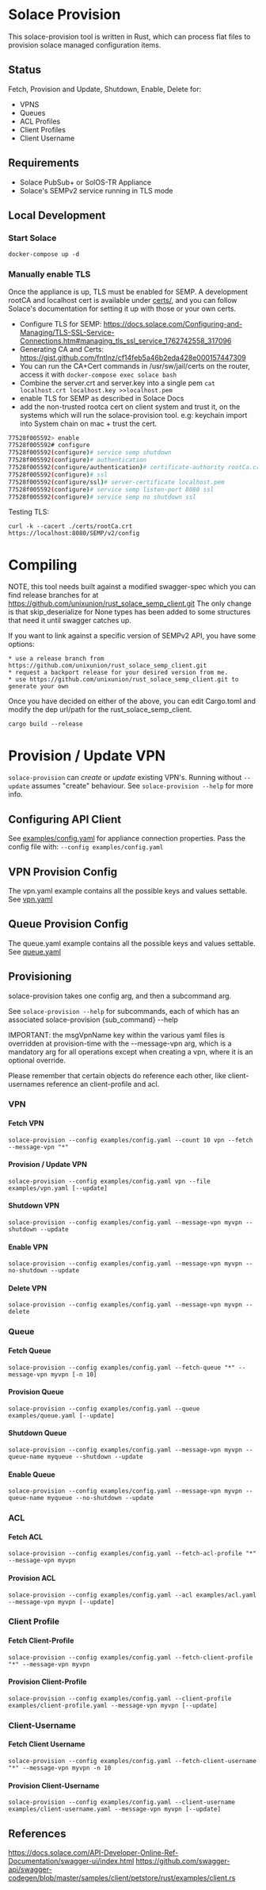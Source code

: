 # Solace Provision

This solace-provision tool is written in Rust, which can process flat files to provision solace managed configuration items.

## Status

Fetch, Provision and Update, Shutdown, Enable, Delete for:

* VPNS
* Queues
* ACL Profiles
* Client Profiles
* Client Username

## Requirements

* Solace PubSub+ or SolOS-TR Appliance
* Solace's SEMPv2 service running in TLS mode

## Local Development

### Start Solace

    docker-compose up -d
    
### Manually enable TLS
    
Once the appliance is up, TLS must be enabled for SEMP. A development rootCA and localhost cert is available under [certs/](certs/), 
and you can follow Solace's documentation for setting it up with those or your own certs.

* Configure TLS for SEMP: https://docs.solace.com/Configuring-and-Managing/TLS-SSL-Service-Connections.htm#managing_tls_ssl_service_1762742558_317096
* Generating CA and Certs: https://gist.github.com/fntlnz/cf14feb5a46b2eda428e000157447309
* You can run the CA+Cert commands in /usr/sw/jail/certs on the router, access it with `docker-compose exec solace bash`
* Combine the server.crt and server.key into a single pem `cat localhost.crt localhost.key >>localhost.pem`
* enable TLS for SEMP as described in Solace Docs
* add the non-trusted rootca cert on client system and trust it, on the systems which will run the solace-provision tool. 
e.g: keychain import into System chain on mac + trust the cert.


```bash
77528f005592> enable 
77528f005592# configure 
77528f005592(configure)# service semp shutdown
77528f005592(configure)# authentication
77528f005592(configure/authentication)# certificate-authority rootCa.crt
77528f005592(configure)# ssl 
77528f005592(configure/ssl)# server-certificate localhost.pem
77528f005592(configure)# service semp listen-port 8080 ssl
77528f005592(configure)# service semp no shutdown ssl

```

Testing TLS:

    curl -k --cacert ./certs/rootCa.crt https://localhost:8080/SEMP/v2/config 

# Compiling

NOTE, this tool needs built against a modified swagger-spec which you can find release branches for at https://github.com/unixunion/rust_solace_semp_client.git
The only change is that skip_deserialize for None types has been added to some structures that need it until swagger catches up.

If you want to link against a specific version of SEMPv2 API, you have some options:

    * use a release branch from https://github.com/unixunion/rust_solace_semp_client.git
    * request a backport release for your desired version from me.
    * use https://github.com/unixunion/rust_solace_semp_client.git to generate your own

Once you have decided on either of the above, you can edit Cargo.toml and modify the dep url/path for the rust_solace_semp_client.

    cargo build --release

# Provision / Update VPN

`solace-provision` can <i>create</i> or <i>update</i> existing VPN's. Running without `--update` assumes "create" behaviour. 
See `solace-provision --help` for more info.

## Configuring API Client

See [examples/config.yaml](examples/config.yaml) for appliance connection properties. Pass the config file with: `--config examples/config.yaml`

## VPN Provision Config

The vpn.yaml example contains all the possible keys and values settable. 
See [vpn.yaml](examples/vpn.yaml)
    
## Queue Provision Config

The queue.yaml example contains all the possible keys and values settable. 
See [queue.yaml](examples/queue.yaml)
    
## Provisioning

solace-provision takes one config arg, and then a subcommand arg. 

See `solace-provision --help` for subcommands, each of which has an associated solace-provision {sub_command} --help

IMPORTANT: the msgVpnName key within the various yaml files is overridden at provision-time with the --message-vpn arg,
which is a mandatory arg for all operations except when creating a vpn, where it is an optional override.

Please remember that certain objects do reference each other, like client-usernames reference an client-profile and acl.

### VPN

#### Fetch VPN

    solace-provision --config examples/config.yaml --count 10 vpn --fetch --message-vpn "*"

#### Provision / Update VPN

    solace-provision --config examples/config.yaml vpn --file examples/vpn.yaml [--update]

#### Shutdown VPN

    solace-provision --config examples/config.yaml --message-vpn myvpn --shutdown --update
    
#### Enable VPN

    solace-provision --config examples/config.yaml --message-vpn myvpn --no-shutdown --update

#### Delete VPN

    solace-provision --config examples/config.yaml --message-vpn myvpn --delete

### Queue

#### Fetch Queue

    solace-provision --config examples/config.yaml --fetch-queue "*" --message-vpn myvpn [-n 10]

#### Provision Queue

    solace-provision --config examples/config.yaml --queue examples/queue.yaml [--update]

#### Shutdown Queue

    solace-provision --config examples/config.yaml --message-vpn myvpn --queue-name myqueue --shutdown --update
    
#### Enable Queue

    solace-provision --config examples/config.yaml --message-vpn myvpn --queue-name myqueue --no-shutdown --update

### ACL

#### Fetch ACL

    solace-provision --config examples/config.yaml --fetch-acl-profile "*" --message-vpn myvpn

#### Provision ACL

    solace-provision --config examples/config.yaml --acl examples/acl.yaml --message-vpn myvpn [--update]
    
### Client Profile

#### Fetch Client-Profile

    solace-provision --config examples/config.yaml --fetch-client-profile "*" --message-vpn myvpn

#### Provision Client-Profile

    solace-provision --config examples/config.yaml --client-profile examples/client-profile.yaml --message-vpn myvpn [--update]

### Client-Username
    
#### Fetch Client Username

    solace-provision --config examples/config.yaml --fetch-client-username "*" --message-vpn myvpn -n 10  
    
#### Provision Client-Username

    solace-provision --config examples/config.yaml --client-username examples/client-username.yaml --message-vpn myvpn [--update]

## References

https://docs.solace.com/API-Developer-Online-Ref-Documentation/swagger-ui/index.html
https://github.com/swagger-api/swagger-codegen/blob/master/samples/client/petstore/rust/examples/client.rs

